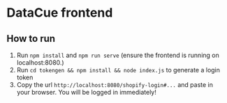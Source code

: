 # DataCue frontend

## How to run

1. Run `npm install` and `npm run serve` (ensure the frontend is running on localhost:8080.)
2. Run `cd tokengen && npm install && node index.js` to generate a login token
3. Copy the url `http://localhost:8080/shopify-login#...` and paste in your browser. You will be logged in immediately!


